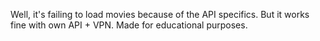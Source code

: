 Well, it's failing to load movies because of the API specifics. But it works fine with own API + VPN. Made for educational purposes.
